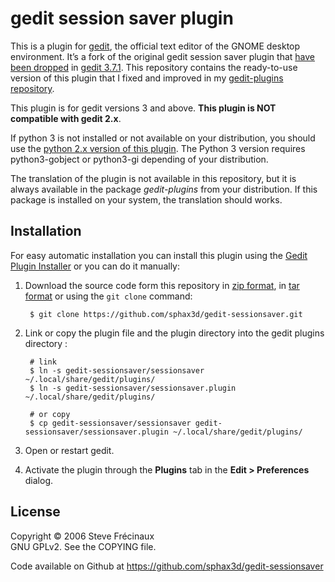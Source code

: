 # gedit session saver plugin

This is a plugin for [gedit][1], the official text editor of the GNOME desktop environment. It’s a fork of the original gedit session saver plugin that [have been dropped][2] in [gedit 3.7.1][3]. This repository contains the ready-to-use version of this plugin that I fixed and improved in my [gedit-plugins repository][4].

This plugin is for gedit versions 3 and above. **This plugin is NOT compatible with gedit 2.x**.

If python 3 is not installed or not available on your distribution, you should use the [python 2.x version of this plugin][5]. The Python 3 version requires python3-gobject or python3-gi depending of your distribution.

The translation of the plugin is not available in this repository, but it is always available in the package _gedit-plugins_ from your distribution. If this package is installed on your system, the translation should works.

[1]: https://projects.gnome.org/gedit/ "gedit text editor"
[2]: https://git.gnome.org/browse/gedit-plugins/commit/?id=7abf46cf9c6e3f12798e813ffeac28e3594167f0 "commit of the drop of the session saver plugin"
[3]: https://git.gnome.org/browse/gedit-plugins/commit/?id=b4b1601b8bc21c43db7b0142ace22040a24b31d2 "commit of the gedit-plugins 3.7.1 release"
[4]: https://github.com/sphax3d/gedit-plugins "sessionsaver-plugin branch in my gedit-plugins repository"
[5]: https://github.com/sphax3d/gedit-sessionsaver/tree/python2.x "python2.x branch of the session saver plugin"

## Installation

For easy automatic installation you can install this plugin using the [Gedit Plugin Installer](https://github.com/lwindolf/gedit-plugininstaller/) or you can do it manually:

1. Download the source code form this repository in [zip format](https://github.com/sphax3d/gedit-sessionsaver/zipball/master), in [tar format](https://github.com/sphax3d/gedit-sessionsaver/tarball/master) or using the `git clone` command:

        $ git clone https://github.com/sphax3d/gedit-sessionsaver.git

2. Link or copy the plugin file and the plugin directory into the gedit plugins directory :

        # link
        $ ln -s gedit-sessionsaver/sessionsaver ~/.local/share/gedit/plugins/
        $ ln -s gedit-sessionsaver/sessionsaver.plugin ~/.local/share/gedit/plugins/
        
        # or copy 
        $ cp gedit-sessionsaver/sessionsaver gedit-sessionsaver/sessionsaver.plugin ~/.local/share/gedit/plugins/

3. Open or restart gedit.
4. Activate the plugin through the **Plugins** tab in the **Edit > Preferences** dialog.

## License

Copyright © 2006 Steve Frécinaux  
GNU GPLv2. See the COPYING file.

Code available on Github at https://github.com/sphax3d/gedit-sessionsaver
